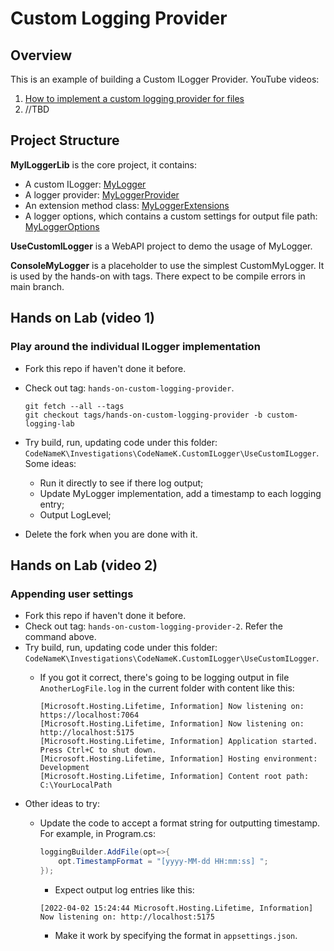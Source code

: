 # Custom Logging Provider

## Overview

This is an example of building a Custom ILogger Provider. YouTube videos:

1. [How to implement a custom logging provider for files](https://youtu.be/3RUpYR4dZM4)
2. //TBD

## Project Structure

**MyILoggerLib** is the core project, it contains:

* A custom ILogger: [MyLogger](./MyILoggerLib/MyLogger.cs)
* A logger provider: [MyLoggerProvider](./MyILoggerLib/MyLoggerProvider.cs)
* An extension method class: [MyLoggerExtensions](./MyILoggerLib/MyLoggerExtensions.cs)
* A logger options, which contains a custom settings for output file path: [MyLoggerOptions](./MyILoggerLib/MyLoggerOptions.cs)

**UseCustomILogger** is a WebAPI project to demo the usage of MyLogger.

**ConsoleMyLogger** is a placeholder to use the simplest CustomMyLogger. It is used by the hands-on with tags. There expect to be compile errors in main branch.

## Hands on Lab (video 1)

### Play around the individual ILogger implementation

* Fork this repo if haven't done it before.
* Check out tag: `hands-on-custom-logging-provider`.

    ```shell
    git fetch --all --tags
    git checkout tags/hands-on-custom-logging-provider -b custom-logging-lab
    ```

* Try build, run, updating code under this folder: `CodeNameK\Investigations\CodeNameK.CustomILogger\UseCustomILogger`. Some ideas:

  * Run it directly to see if there log output;
  * Update MyLogger implementation, add a timestamp to each logging entry;
  * Output LogLevel;

* Delete the fork when you are done with it.

## Hands on Lab (video 2)

### Appending user settings

* Fork this repo if haven't done it before.
* Check out tag: `hands-on-custom-logging-provider-2`. Refer the command above.
* Try build, run, updating code under this folder: `CodeNameK\Investigations\CodeNameK.CustomILogger\UseCustomILogger`.
  * If you got it correct, there's going to be logging output in file `AnotherLogFile.log` in the current folder with content like this:

    ```log
    [Microsoft.Hosting.Lifetime, Information] Now listening on: https://localhost:7064
    [Microsoft.Hosting.Lifetime, Information] Now listening on: http://localhost:5175
    [Microsoft.Hosting.Lifetime, Information] Application started. Press Ctrl+C to shut down.
    [Microsoft.Hosting.Lifetime, Information] Hosting environment: Development
    [Microsoft.Hosting.Lifetime, Information] Content root path: C:\YourLocalPath
    ```
* Other ideas to try:
  * Update the code to accept a format string for outputting timestamp. For example, in Program.cs:

    ```csharp
    loggingBuilder.AddFile(opt=>{
        opt.TimestampFormat = "[yyyy-MM-dd HH:mm:ss] ";
    });
    ```
    * Expect output log entries like this:
    
    ```log
    [2022-04-02 15:24:44 Microsoft.Hosting.Lifetime, Information] Now listening on: http://localhost:5175
    ```

    * Make it work by specifying the format in `appsettings.json`.
